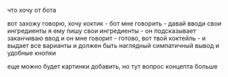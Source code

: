 что хочу от бота

вот захожу
говорю, хочу коктик - бот мне говорить - давай вводи свои ингредиенты
я ему пишу свои ингредиенты - он подсказывает
заканчиваю ввод
и он мне говорит - готово, вот твой коктейль - и выдает все варианты
и должен быть наглядный симпатичный вывод и удобные кнопки

еще можно будет картинки добавить, но тут вопрос концепта больше